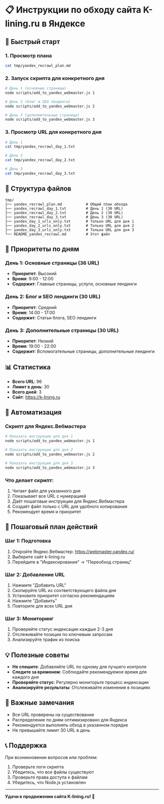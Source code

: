 # 📋 Инструкции по обходу сайта K-lining.ru в Яндексе

## 🚀 Быстрый старт

### 1. Просмотр плана
```bash
cat tmp/yandex_recrawl_plan.md
```

### 2. Запуск скрипта для конкретного дня
```bash
# День 1 (основные страницы)
node scripts/add_to_yandex_webmaster.js 1

# День 2 (блог и SEO лендинги)
node scripts/add_to_yandex_webmaster.js 2

# День 3 (дополнительные страницы)
node scripts/add_to_yandex_webmaster.js 3
```

### 3. Просмотр URL для конкретного дня
```bash
# День 1
cat tmp/yandex_recrawl_day_1.txt

# День 2
cat tmp/yandex_recrawl_day_2.txt

# День 3
cat tmp/yandex_recrawl_day_3.txt
```

## 📁 Структура файлов

```
tmp/
├── yandex_recrawl_plan.md           # Общий план обхода
├── yandex_recrawl_day_1.txt         # День 1 (30 URL)
├── yandex_recrawl_day_2.txt         # День 2 (30 URL)
├── yandex_recrawl_day_3.txt         # День 3 (30 URL)
├── yandex_day_1_urls_only.txt       # Только URL для дня 1
├── yandex_day_2_urls_only.txt       # Только URL для дня 2
├── yandex_day_3_urls_only.txt       # Только URL для дня 3
└── README_yandex_recrawl.md         # Этот файл
```

## 🎯 Приоритеты по дням

### День 1: Основные страницы (36 URL)
- **Приоритет**: Высокий
- **Время**: 9:00 - 12:00
- **Содержит**: Главные страницы, услуги, основные лендинги

### День 2: Блог и SEO лендинги (30 URL)
- **Приоритет**: Средний
- **Время**: 14:00 - 17:00
- **Содержит**: Статьи блога, SEO лендинги

### День 3: Дополнительные страницы (30 URL)
- **Приоритет**: Низкий
- **Время**: 19:00 - 22:00
- **Содержит**: Вспомогательные страницы, дополнительные лендинги

## 📊 Статистика

- **Всего URL**: 96
- **Лимит в день**: 30
- **Всего дней**: 3
- **Сайт**: https://k-lining.ru

## 🔧 Автоматизация

### Скрипт для Яндекс.Вебмастера
```bash
# Показать инструкции для дня 1
node scripts/add_to_yandex_webmaster.js 1

# Показать инструкции для дня 2
node scripts/add_to_yandex_webmaster.js 2

# Показать инструкции для дня 3
node scripts/add_to_yandex_webmaster.js 3
```

### Что делает скрипт:
1. Читает файл для указанного дня
2. Показывает все URL с нумерацией
3. Даёт пошаговые инструкции для Яндекс.Вебмастера
4. Создаёт файл только с URL для удобного копирования
5. Рекомендует время и приоритет

## 📝 Пошаговый план действий

### Шаг 1: Подготовка
1. Откройте Яндекс.Вебмастер: https://webmaster.yandex.ru/
2. Выберите сайт k-lining.ru
3. Перейдите в "Индексирование" → "Переобход страниц"

### Шаг 2: Добавление URL
1. Нажмите "Добавить URL"
2. Скопируйте URL из соответствующего файла дня
3. Установите приоритет согласно рекомендациям
4. Нажмите "Добавить"
5. Повторите для всех URL дня

### Шаг 3: Мониторинг
1. Проверяйте статус индексации каждые 2-3 дня
2. Отслеживайте позиции по ключевым запросам
3. Анализируйте трафик из поиска

## 💡 Полезные советы

- **Не спешите**: Добавляйте URL по одному для лучшего контроля
- **Следите за временем**: Соблюдайте рекомендуемое время для каждого дня
- **Проверяйте статус**: Регулярно мониторьте процесс индексации
- **Анализируйте результаты**: Отслеживайте изменения в позициях

## 🚨 Важные замечания

- Все URL проверены на существование
- Распределение по дням оптимизировано для Яндекса
- Рекомендуется выполнять обход в указанном порядке
- Не превышайте лимит 30 URL в день

## 📞 Поддержка

При возникновении вопросов или проблем:
1. Проверьте логи скрипта
2. Убедитесь, что все файлы существуют
3. Проверьте права доступа к файлам
4. Убедитесь, что Node.js установлен

---

**Удачи в продвижении сайта K-lining.ru! 🚀**
